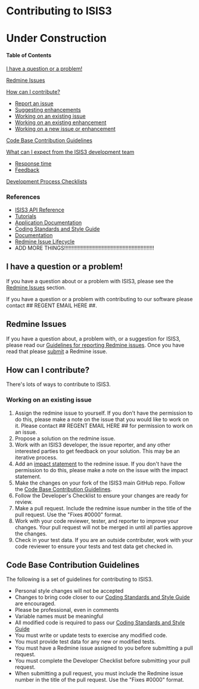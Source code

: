 # Contributing to ISIS3
# Under Construction

#### Table of Contents
[I have a question or a problem!](#i-have-a-question-or-a-problem)

[Redmine Issues](#redmine-issues)

[How can I contribute?](#how-can-i-contribute)
  * [Report an issue](#redmine-issues)
  * [Suggesting enhancements](#redmine-issues)
  * [Working on an existing issue](#working-on-an-existing-issue)
  * [Working on an existing enhancement](#working-on-an-enhancement)
  * [Working on a new issue or enhancement](#working-on-a-new-issue)

[Code Base Contribution Guidelines](#code-base-contribution-guidelines)

[What can I expect from the ISIS3 development team](#What-can-I-expect-from-the-ISIS3-development-team)
  * [Response time](#Response-time)
  * [Feedback](#feedback)

[Development Process Checklists](https://github.com/USGS-Astrogeology/ISIS3/wiki/Developer-Checklists)

### References
  * [ISIS3 API Reference](https://isis.astrogeology.usgs.gov/Object/Developer/index.html)
  * [Tutorials](https://isis.astrogeology.usgs.gov/fixit/projects/isis/wiki/ISIS_Online_Workshops)
  * [Application Documentation](https://isis.astrogeology.usgs.gov/Application/index.html)
  * [Coding Standards and Style Guide](https://isis.astrogeology.usgs.gov/documents/CodingStandards/CodingStandards.html)
  * [Documentation](https://isis.astrogeology.usgs.gov/documents/CodingStandards/CodingStandards.html#documentation)
  * [Redmine Issue Lifecycle](https://isis.astrogeology.usgs.gov/fixit/projects/isis/wiki/Life_Cycle_of_an_ISIS_Issue)
  * ADD MORE THINGS!!!!!!!!!!!!!!!!!!!!!!!!!!!!!!!!!!!!!!!!!!!!!!!!!!!!!!!!!!!!
  
## I have a question or a problem!
If you have a question about or a problem with ISIS3, please see the [Redmine Issues](#redmine-issues) section.

If you have a question or a problem with contributing to our software please contact ## REGENT EMAIL HERE ##.

## Redmine Issues
If you have a question about, a problem with, or a suggestion for ISIS3, please read our [Guidelines for reporting Redmine issues](https://isis.astrogeology.usgs.gov/fixit/projects/isis/wiki/Guidelines_for_Reporting_Issues). Once you have read that please [submit](https://isis.astrogeology.usgs.gov/fixit/projects/isis/issues/new) a Redmine issue.

## How can I contribute?
There's lots of ways to contribute to ISIS3.

### Working on an existing issue
1. Assign the redmine issue to yourself. If you don't have the permission to do this, please make a note on the issue that you would like to work on it. Please contact ## REGENT EMAIL HERE ## for permission to work on an issue.
2. Propose a solution on the redmine issue. 
3. Work with an ISIS3 developer, the issue reporter, and any other interested parties to get feedback on your solution. This may be an iterative process.
4. Add an [impact statement](https://isis.astrogeology.usgs.gov/fixit/projects/isis/wiki/Impact_Statement) to the redmine issue. If you don't have the permission to do this, please make a note on the issue with the impact statement.
5. Make the changes on your fork of the ISIS3 main GitHub repo. Follow the [Code Base Contribution Guidelines](#code-base-contribution-guidelines).
6. Follow the Developer's Checklist to ensure your changes are ready for review.
7. Make a pull request. Include the redmine issue number in the title of the pull request. Use the "Fixes #0000" format.
8. Work with your code reviewer, tester, and reporter to improve your changes. Your pull request will not be merged in until all parties approve the changes.
9. Check in your test data. If you are an outside contributer, work with your code reviewer to ensure your tests and test data get checked in.
 
## Code Base Contribution Guidelines
The following is a set of guidelines for contributing to ISIS3. 
* Personal style changes will not be accepted
* Changes to bring code closer to our [Coding Standards and Style Guide](https://isis.astrogeology.usgs.gov/documents/CodingStandards/CodingStandards.html) are encouraged.
* Please be professional, even in comments
* Variable names must be meaningful
* All modified code is required to pass our [Coding Standards and Style Guide](https://isis.astrogeology.usgs.gov/documents/CodingStandards/CodingStandards.html)
* You must write or update tests to exercise any modified code.
* You must provide test data for any new or modified tests.
* You must have a Redmine issue assigned to you before submitting a pull request.
* You must complete the Developer Checklist before submitting your pull request.
* When submitting a pull request, you must include the Redmine issue number in the title of the pull request. Use the "Fixes #0000" format.
